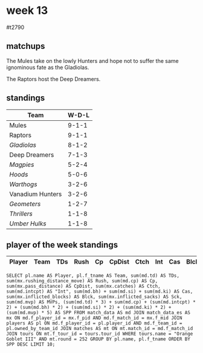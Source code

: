 # week 13

#t2790

## matchups

The Mules take on the lowly Hunters and hope not to suffer the same ignominous fate as the Gladiolas.

The Raptors host the Deep Dreamers.

## standings

| Team | W-D-L |
|-------|-----|
| Mules | 9-1-1 |
| Raptors | 9-1-1 |
| *Gladiolas* | 8-1-2 |
| Deep Dreamers | 7-1-3 |
| *Magpies* | 5-2-4 |
| *Hoods* | 5-0-6 |
| *Warthogs* | 3-2-6 |
| Vanadium Hunters | 3-2-6 |
| *Geometers* | 1-2-7 |
| *Thrillers* | 1-1-8 |
| *Umber Hulks* | 1-1-8 |


## player of the week standings

| Player    | Team             | TDs  | Rush | Cp   | CpDist | Ctch | Int | Cas  | Blck | Sck | MVP | SPP  |
|-----------|------------------|------|------|------|----------|---------|---|---|--------|-------|------|------|


```
SELECT pl.name AS Player, pl.f_tname AS Team, sum(md.td) AS TDs, sum(mx.rushing_distance_move) AS Rush, sum(md.cp) AS Cp,	sum(mx.pass_distance) AS CpDist, sum(mx.catches) AS Ctch, sum(md.intcpt) AS "Int", sum(md.bh) + sum(md.si) + sum(md.ki) AS Cas, sum(mx.inflicted_blocks) AS Blck, sum(mx.inflicted_sacks) AS Sck, sum(md.mvp) AS MVPs, (sum(md.td) * 3) + sum(md.cp) + (sum(md.intcpt) * 2) + (sum(md.bh) * 2) + (sum(md.si) * 2) + (sum(md.ki) * 2) + (sum(md.mvp) * 5) AS SPP FROM match_data AS md JOIN match_data_es AS mx ON md.f_player_id = mx.f_pid AND md.f_match_id = mx.f_mid JOIN players AS pl ON md.f_player_id = pl.player_id AND md.f_team_id = pl.owned_by_team_id JOIN matches AS mt ON mt.match_id = md.f_match_id JOIN tours ON mt.f_tour_id = tours.tour_id WHERE tours.name = "Orange Goblet III" AND mt.round = 252 GROUP BY pl.name, pl.f_tname ORDER BY SPP DESC LIMIT 10;
```
